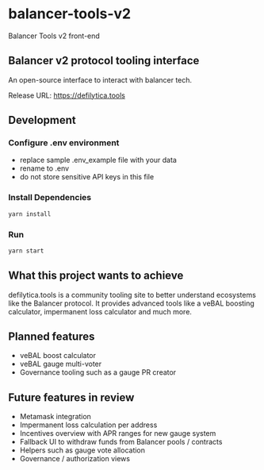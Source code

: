 # balancer-tools-v2
Balancer Tools v2 front-end

## Balancer v2 protocol tooling interface

An open-source interface to interact with balancer tech.


Release URL: https://defilytica.tools

## Development

### Configure .env environment
- replace sample .env_example file with your data
- rename to .env
- do not store sensitive API keys in this file

### Install Dependencies

```bash
yarn install
```

### Run

```bash
yarn start
```

## What this project wants to achieve
defilytica.tools is a community tooling site to better understand ecosystems like the Balancer protocol. 
It provides advanced tools like a veBAL boosting calculator, impermanent loss calculator and much more.

## Planned features

* veBAL boost calculator
* veBAL gauge multi-voter
* Governance tooling such as a gauge PR creator

## Future features in review

* Metamask integration
* Impermanent loss calculation per address
* Incentives overview with APR ranges for new gauge system
* Fallback UI to withdraw funds from Balancer pools / contracts
* Helpers such as gauge vote allocation
* Governance / authorization views